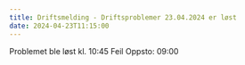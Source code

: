 ```yaml
---
title: Driftsmelding - Driftsproblemer 23.04.2024 er løst
date: 2024-04-23T11:15:00
---
```

Problemet ble løst kl. 10:45
Feil Oppsto: 09:00
